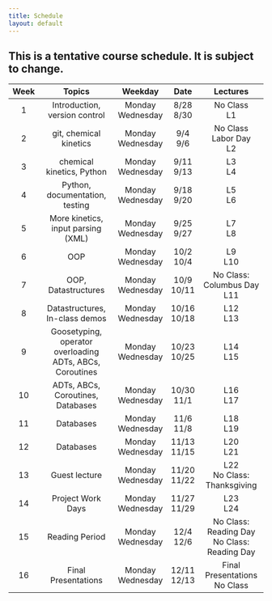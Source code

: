 ```yaml
---
title: Schedule
layout: default
---
```


## This is a tentative course schedule.  It is subject to change.

| Week  | Topics                                                        | Weekday               | Date             | Lectures                                           |
| :---: | :---:                                                         | :---:                 | :---:            | :---:                                              |
| 1     | Introduction, version control                                 | Monday <br> Wednesday | 8/28 <br> 8/30   | No Class <br> L1                                   |
| 2     | git, chemical kinetics                                        | Monday <br> Wednesday | 9/4 <br> 9/6     | No Class  Labor Day <br> L2                        |
| 3     | chemical kinetics, Python                                     | Monday <br> Wednesday | 9/11 <br> 9/13   | L3 <br> L4                                         |
| 4     | Python, documentation, testing                                | Monday <br> Wednesday | 9/18 <br> 9/20   | L5 <br> L6                                         |
| 5     | More kinetics, input parsing (XML)                            | Monday <br> Wednesday | 9/25 <br> 9/27   | L7 <br> L8                                         |
| 6     | OOP                                                           | Monday <br> Wednesday | 10/2 <br> 10/4   | L9 <br> L10                                        |
| 7     | OOP, Datastructures                                           | Monday <br> Wednesday | 10/9 <br> 10/11  | No Class:  Columbus Day <br> L11                   |
| 8     | Datastructures, In-class demos                                | Monday <br> Wednesday | 10/16 <br> 10/18 | L12 <br> L13                                       |
| 9     | Goosetyping, operator overloading <br> ADTs, ABCs, Coroutines | Monday <br> Wednesday | 10/23 <br> 10/25 | L14 <br> L15                                       |
| 10    | ADTs, ABCs, Coroutines, <br> Databases                        | Monday <br> Wednesday | 10/30 <br> 11/1  | L16 <br> L17                                       |
| 11    | Databases                                                     | Monday <br> Wednesday | 11/6 <br> 11/8   | L18 <br> L19                                       |
| 12    | Databases                                                     | Monday <br> Wednesday | 11/13 <br> 11/15 | L20 <br> L21                                       |
| 13    | Guest lecture                                                 | Monday <br> Wednesday | 11/20 <br> 11/22 | L22 <br> No Class:  Thanksgiving                   |
| 14    | Project Work Days                                             | Monday <br> Wednesday | 11/27 <br> 11/29 | L23 <br> L24                                       |
| 15    | Reading Period                                                | Monday <br> Wednesday | 12/4 <br> 12/6   | No Class:  Reading Day <br> No Class:  Reading Day |
| 16    | Final Presentations                                           | Monday <br> Wednesday | 12/11 <br> 12/13 | Final Presentations <br> No Class                  |

